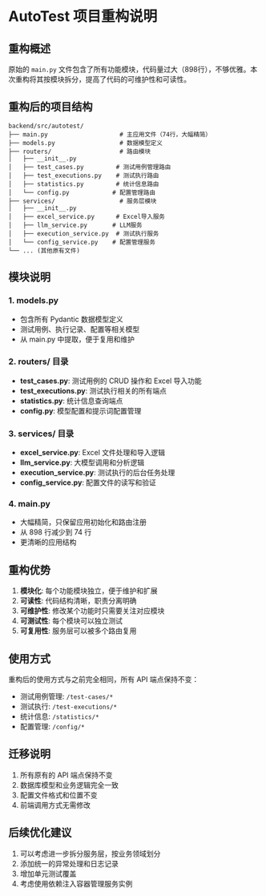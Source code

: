 # AutoTest 项目重构说明

## 重构概述

原始的 `main.py` 文件包含了所有功能模块，代码量过大（898行），不够优雅。本次重构将其按模块拆分，提高了代码的可维护性和可读性。

## 重构后的项目结构

```
backend/src/autotest/
├── main.py                    # 主应用文件（74行，大幅精简）
├── models.py                  # 数据模型定义
├── routers/                   # 路由模块
│   ├── __init__.py
│   ├── test_cases.py         # 测试用例管理路由
│   ├── test_executions.py    # 测试执行路由
│   ├── statistics.py         # 统计信息路由
│   └── config.py            # 配置管理路由
├── services/                  # 服务层模块
│   ├── __init__.py
│   ├── excel_service.py      # Excel导入服务
│   ├── llm_service.py       # LLM服务
│   ├── execution_service.py  # 测试执行服务
│   └── config_service.py    # 配置管理服务
└── ... (其他原有文件)
```

## 模块说明

### 1. models.py
- 包含所有 Pydantic 数据模型定义
- 测试用例、执行记录、配置等相关模型
- 从 main.py 中提取，便于复用和维护

### 2. routers/ 目录
- **test_cases.py**: 测试用例的 CRUD 操作和 Excel 导入功能
- **test_executions.py**: 测试执行相关的所有端点
- **statistics.py**: 统计信息查询端点
- **config.py**: 模型配置和提示词配置管理

### 3. services/ 目录
- **excel_service.py**: Excel 文件处理和导入逻辑
- **llm_service.py**: 大模型调用和分析逻辑
- **execution_service.py**: 测试执行的后台任务处理
- **config_service.py**: 配置文件的读写和验证

### 4. main.py
- 大幅精简，只保留应用初始化和路由注册
- 从 898 行减少到 74 行
- 更清晰的应用结构

## 重构优势

1. **模块化**: 每个功能模块独立，便于维护和扩展
2. **可读性**: 代码结构清晰，职责分离明确
3. **可维护性**: 修改某个功能时只需要关注对应模块
4. **可测试性**: 每个模块可以独立测试
5. **可复用性**: 服务层可以被多个路由复用

## 使用方式

重构后的使用方式与之前完全相同，所有 API 端点保持不变：

- 测试用例管理: `/test-cases/*`
- 测试执行: `/test-executions/*`
- 统计信息: `/statistics/*`
- 配置管理: `/config/*`

## 迁移说明

1. 所有原有的 API 端点保持不变
2. 数据库模型和业务逻辑完全一致
3. 配置文件格式和位置不变
4. 前端调用方式无需修改

## 后续优化建议

1. 可以考虑进一步拆分服务层，按业务领域划分
2. 添加统一的异常处理和日志记录
3. 增加单元测试覆盖
4. 考虑使用依赖注入容器管理服务实例 